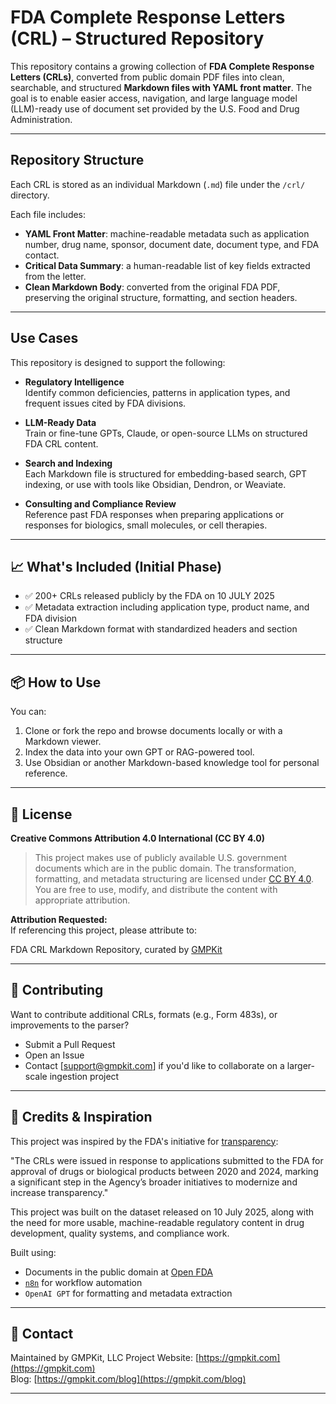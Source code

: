 # FDA Complete Response Letters (CRL) – Structured Repository

This repository contains a growing collection of **FDA Complete Response Letters (CRLs)**, converted from public domain PDF files into clean, searchable, and structured **Markdown files with YAML front matter**. The goal is to enable easier access, navigation, and large language model (LLM)-ready use of document set provided by the U.S. Food and Drug Administration.

---

## Repository Structure

Each CRL is stored as an individual Markdown (`.md`) file under the `/crl/` directory.

Each file includes:
- **YAML Front Matter**: machine-readable metadata such as application number, drug name, sponsor, document date, document type, and FDA contact.
- **Critical Data Summary**: a human-readable list of key fields extracted from the letter.
- **Clean Markdown Body**: converted from the original FDA PDF, preserving the original structure, formatting, and section headers.

---

## Use Cases

This repository is designed to support the following:

- **Regulatory Intelligence**  
  Identify common deficiencies, patterns in application types, and frequent issues cited by FDA divisions.

- **LLM-Ready Data**  
  Train or fine-tune GPTs, Claude, or open-source LLMs on structured FDA CRL content.

- **Search and Indexing**  
  Each Markdown file is structured for embedding-based search, GPT indexing, or use with tools like Obsidian, Dendron, or Weaviate.

- **Consulting and Compliance Review**  
  Reference past FDA responses when preparing applications or responses for biologics, small molecules, or cell therapies.

---

## 📈 What's Included (Initial Phase)

- ✅ 200+ CRLs released publicly by the FDA on 10 JULY 2025
- ✅ Metadata extraction including application type, product name, and FDA division
- ✅ Clean Markdown format with standardized headers and section structure


---

## 📦 How to Use

You can:
1. Clone or fork the repo and browse documents locally or with a Markdown viewer.
2. Index the data into your own GPT or RAG-powered tool.
3. Use Obsidian or another Markdown-based knowledge tool for personal reference.

---

## 📜 License

**Creative Commons Attribution 4.0 International (CC BY 4.0)**

> This project makes use of publicly available U.S. government documents which are in the public domain. The transformation, formatting, and metadata structuring are licensed under [CC BY 4.0](https://creativecommons.org/licenses/by/4.0/). You are free to use, modify, and distribute the content with appropriate attribution.

**Attribution Requested:**  
If referencing this project, please attribute to:

FDA CRL Markdown Repository, curated by [GMPKit](https://gmpkit.com)


---

## 🔧 Contributing

Want to contribute additional CRLs, formats (e.g., Form 483s), or improvements to the parser?

- Submit a Pull Request
- Open an Issue
- Contact [support@gmpkit.com] if you'd like to collaborate on a larger-scale ingestion project

---

## 🧠 Credits & Inspiration

This project was inspired by the FDA's initiative for [transparency](https://www.fda.gov/news-events/press-announcements/fda-embraces-radical-transparency-publishing-complete-response-letters):

"The CRLs were issued in response to applications submitted to the FDA for approval of drugs or biological products between 2020 and 2024, marking a significant step in the Agency’s broader initiatives to modernize and increase transparency."

This project was built on the dataset released on 10 July 2025, along with the need for more usable, machine-readable regulatory content in drug development, quality systems, and compliance work.

Built using:
- Documents in the public domain at [Open FDA](https://open.fda.gov/apis/other/approved_CRLs/)
- [`n8n`](https://n8n.io/) for workflow automation
- `OpenAI GPT` for formatting and metadata extraction
---

## 📮 Contact

Maintained by GMPKit, LLC
Project Website: [https://gmpkit.com](https://gmpkit.com)  
Blog: [https://gmpkit.com/blog](https://gmpkit.com/blog)

---

